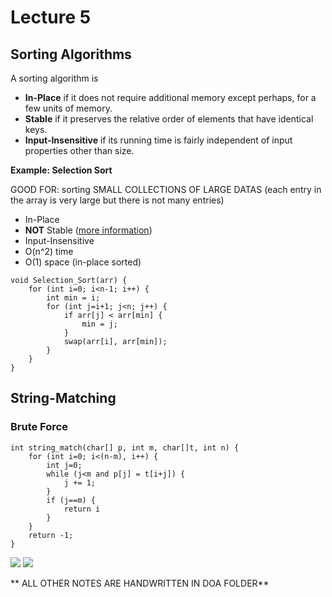 # Lecture 5

## Sorting Algorithms
A sorting algorithm is
* **In-Place** if it does not require additional memory except perhaps, for a few units of memory.
* **Stable** if it preserves the relative order of elements that have identical keys.
* **Input-Insensitive** if its running time is fairly independent of input properties other than size.

**Example: Selection Sort**

GOOD FOR: sorting SMALL COLLECTIONS OF LARGE DATAS (each entry in the array is very large but there is not many entries)
* In-Place
* **NOT** Stable ([more information](https://www.acodersjourney.com/selection-sort/))
* Input-Insensitive
* O(n^2) time 
* O(1) space (in-place sorted)
```
void Selection_Sort(arr) {
    for (int i=0; i<n-1; i++) {
        int min = i;
        for (int j=i+1; j<n; j++) {
            if arr[j] < arr[min] {
                min = j;
            }
            swap(arr[i], arr[min]);
        }
    }
}
```

## String-Matching
### Brute Force
```
int string_match(char[] p, int m, char[]t, int n) {
    for (int i=0; i<(n-m), i++) {
        int j=0;
        while (j<m and p[j] = t[i+j]) {
            j += 1;
        }
        if (j==m) {
            return i
        }
    }
    return -1;
}
```

![](2020-03-24-00-15-24.png)
![](2020-03-24-00-15-37.png)

** ALL OTHER NOTES ARE HANDWRITTEN IN DOA FOLDER**